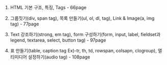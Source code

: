 1. HTML 기본 구조, 특징, Tags - 66page

2. 그룹짓기(div, span tag), 목록 만들기(ul, ol, dl, tag), Link & Image(a, img tag) - 77page

3. Text 강조하기(strong, em tag), form 구성하기(form, input, label, fieldset과 legend, textarea, select, button tag) - 97page

4. 표 만들기(table, caption tag Ex)-tr, th, td, rowspan, colsapn, clogroup), 멀티미디어 설정하기(audio tag) - 108page
